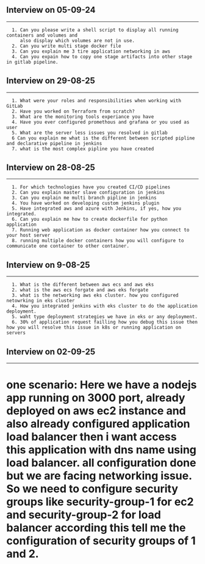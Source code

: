 ## Interview on 05-09-24
-------------------------
```
  1. Can you please write a shell script to display all running containers and volumes and
     also display which volumes are not in use.
  2. Can you write multi stage docker file
  3. Can you explain me 3 tire application networking in aws 
  4. Can you expain how to copy one stage artifacts into other stage in gitlab pipeline.
```

## Interview on 29-08-25
---------------------------
```
  1. What were your roles and responsibilities when working with GitLab
  2. Have you worked on Terraform from scratch?
  3. What are the monitoring tools experiance you have 
  4. Have you ever configured promethous and grafana or you used as user
  5. What are the server less issues you resolved in gitlab
  6 Can you explain me what is the different between scripted pipline and declarative pipeline in jenkins
  7. what is the most complex pipline you have created
```
## Interview on 28-08-25
-------------------------
```
  1. For which technologies have you created CI/CD pipelines
  2. Can you explain master slave configuration in jenkins
  3. Can you explain me multi branch pipline in jenkins
  4. You have worked on developing custom jenkins plugin 
  5. Have integrated aws and azure with Jenkins, if yes, how you integrated.
  6. Can you explain me how to create dockerfile for python application
  7. Running web application as docker container how you connect to your host server 
  8. running multiple docker containers how you will configure to communicate one container to other container.
```
## Interview on 9-08-25
-------------------------
```
  1. What is the different between aws ecs and aws eks
  2. what is the aws ecs forgate and aws eks forgate 
  3. what is the networking aws eks cluster. how you configured netowrking in eks cluster
  4. How you integrated jenkins with eks cluster to do the application deployment.
  5. waht type deployment strategies we have in eks or any deployment.
  6. 30% of application request failling how you debug this issue then how you will resolve this issue in k8s or running application on servers
```
  
## Interview on 02-09-25
-------------------------
  # one scenario: Here we have a nodejs app running on 3000 port, already deployed on aws ec2 instance and also already configured application load balancer then i want access this application with dns name using load balancer. all configuration done but we are facing networking issue. So we need to configure security groups like security-group-1 for ec2 and security-group-2 for load balancer according this tell me the configuration of security groups of 1 and 2.
  
  
  
  

    
  
